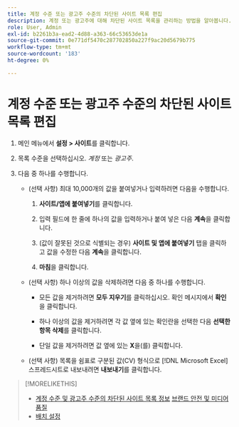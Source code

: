 ```yaml
---
title: 계정 수준 또는 광고주 수준의 차단된 사이트 목록 편집
description: 계정 또는 광고주에 대해 차단된 사이트 목록을 관리하는 방법을 알아봅니다.
role: User, Admin
exl-id: b2261b3a-ead2-4d88-a363-66c53653de1a
source-git-commit: 0e771df5470c287702850a227f9ac20d5679b775
workflow-type: tm+mt
source-wordcount: '183'
ht-degree: 0%

---
```


# 계정 수준 또는 광고주 수준의 차단된 사이트 목록 편집

1. 메인 메뉴에서 **설정 > 사이트**&#x200B;를 클릭합니다.

1. 목록 수준을 선택하십시오. *계정* 또는 *광고주*.

1. 다음 중 하나를 수행합니다.

   * (선택 사항) 최대 10,000개의 값을 붙여넣거나 입력하려면 다음을 수행합니다.

      1. **사이트/앱에 붙여넣기**&#x200B;를 클릭합니다.

      1. 입력 필드에 한 줄에 하나의 값을 입력하거나 붙여 넣은 다음 **계속**&#x200B;을 클릭합니다.

      1. (값이 잘못된 것으로 식별되는 경우) **사이트 및 앱에 붙여넣기** 탭을 클릭하고 값을 수정한 다음 **계속**&#x200B;을 클릭합니다.

      1. **마침**&#x200B;을 클릭합니다.

   * (선택 사항) 하나 이상의 값을 삭제하려면 다음 중 하나를 수행합니다.

      * 모든 값을 제거하려면 **모두 지우기**&#x200B;를 클릭하십시오. 확인 메시지에서 **확인**&#x200B;을 클릭합니다.

      * 하나 이상의 값을 제거하려면 각 값 옆에 있는 확인란을 선택한 다음 **선택한 항목 삭제**&#x200B;를 클릭합니다.

      * 단일 값을 제거하려면 값 옆에 있는 **X**&#x200B;을(를) 클릭합니다.

   * (선택 사항) 목록을 쉼표로 구분된 값(CV) 형식으로 [!DNL Microsoft Excel] 스프레드시트로 내보내려면 **내보내기**&#x200B;를 클릭합니다.

>[!MORELIKETHIS]
>
>* [계정 수준 및 광고주 수준의 차단된 사이트 목록 정보](/help/dsp/admin/blocked-sites-list-about.md)
> [브랜드 안전 및 미디어 품질](/help/dsp/introduction/features/brand-safety-media-quality.md)
>* [배치 설정](/help/dsp/campaign-management/placements/placement-settings.md)
